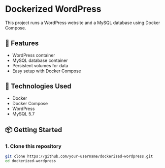 # Dockerized WordPress

This project runs a WordPress website and a MySQL database using Docker Compose.

## 🚀 Features

- WordPress container
- MySQL database container
- Persistent volumes for data
- Easy setup with Docker Compose

## 🧱 Technologies Used

- Docker
- Docker Compose
- WordPress
- MySQL 5.7

## 📦 Getting Started

### 1. Clone this repository

```bash
git clone https://github.com/your-username/dockerized-wordpress.git
cd dockerized-wordpress
